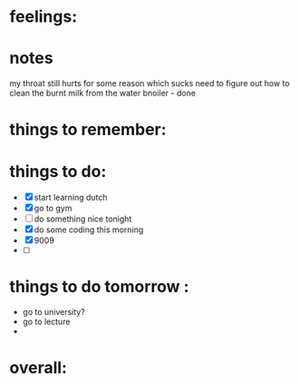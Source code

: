 # feelings:

# notes
 my throat still hurts for some reason which sucks 
 need to figure out how to clean the burnt milk from the water bnoiler - done
 
# things to remember:

# things to do:
- [x] start learning dutch 
- [x] go to gym 
- [ ] do something nice tonight 
- [x] do some coding this morning
- [x] 9009 
- [ ] 
# things to do tomorrow :
- go to university?
- go to lecture 
- 
# overall:

